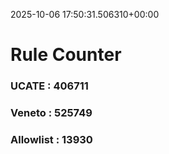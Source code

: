 2025-10-06 17:50:31.506310+00:00
# Rule Counter 
 ### UCATE : 406711

 ### Veneto : 525749

 ### Allowlist : 13930